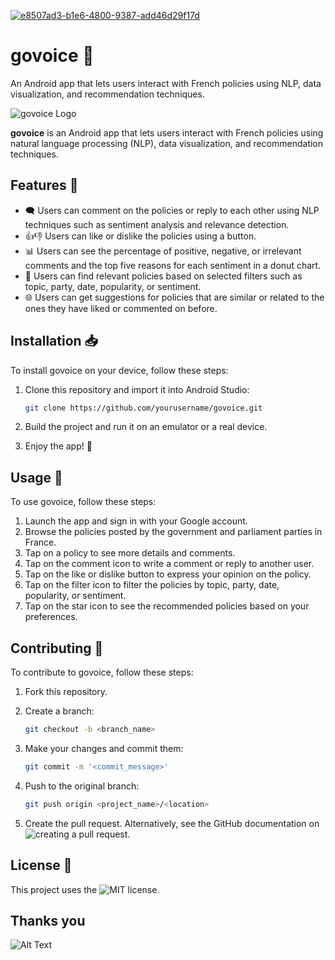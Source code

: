 <a href="https://ibb.co/gP6psfn"><img src="https://i.ibb.co/gP6psfn/e8507ad3-b1e6-4800-9387-add46d29f17d.jpg" alt="e8507ad3-b1e6-4800-9387-add46d29f17d" border="0"></a>

# govoice 📢 

An Android app that lets users interact with French policies using NLP, data visualization, and recommendation techniques. 


![govoice Logo](https://i.ibb.co/gP6psfn/e8507ad3-b1e6-4800-9387-add46d29f17d.jpg)

**govoice** is an Android app that lets users interact with French policies using natural language processing (NLP), data visualization, and recommendation techniques.

## Features 🌟

- 🗨️ Users can comment on the policies or reply to each other using NLP techniques such as sentiment analysis and relevance detection.
- 👍👎 Users can like or dislike the policies using a button.
- 📊 Users can see the percentage of positive, negative, or irrelevant comments and the top five reasons for each sentiment in a donut chart.
- 🧐 Users can find relevant policies based on selected filters such as topic, party, date, popularity, or sentiment.
- 🌐 Users can get suggestions for policies that are similar or related to the ones they have liked or commented on before.

## Installation 📥

To install govoice on your device, follow these steps:
1. Clone this repository and import it into Android Studio:

   ```bash
   git clone https://github.com/yourusername/govoice.git

2. Build the project and run it on an emulator or a real device.
3. Enjoy the app! 🚀

## Usage 📱
To use govoice, follow these steps:

1. Launch the app and sign in with your Google account.
2. Browse the policies posted by the government and parliament parties in France.
3. Tap on a policy to see more details and comments.
4. Tap on the comment icon to write a comment or reply to another user.
5. Tap on the like or dislike button to express your opinion on the policy.
6. Tap on the filter icon to filter the policies by topic, party, date, popularity, or sentiment.
7. Tap on the star icon to see the recommended policies based on your preferences.

## Contributing 🤝
To contribute to govoice, follow these steps:

1. Fork this repository.

2. Create a branch:
   ```bash
   git checkout -b <branch_name>

3. Make your changes and commit them:

   ```bash
   git commit -m '<commit_message>'

4. Push to the original branch:
   ```bash
   git push origin <project_name>/<location>


5. Create the pull request. Alternatively, see the GitHub documentation on ![creating a pull request](https://docs.github.com/en/pull-requests/collaborating-with-pull-requests/proposing-changes-to-your-work-with-pull-requests/creating-a-pull-request).

## License 📄
This project uses the ![MIT license](https://opensource.org/license/mit/).

## Thanks you 

![Alt Text](https://media.giphy.com/media/vFKqnCdLPNOKc/giphy.gif)
